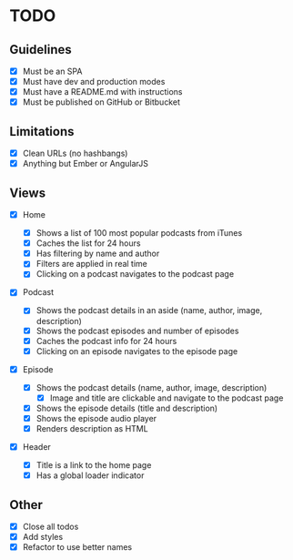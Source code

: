 # TODO

## Guidelines

- [x] Must be an SPA
- [x] Must have dev and production modes
- [x] Must have a README.md with instructions
- [x] Must be published on GitHub or Bitbucket

## Limitations

- [x] Clean URLs (no hashbangs)
- [x] Anything but Ember or AngularJS

## Views

- [x] Home

  - [x] Shows a list of 100 most popular podcasts from iTunes
  - [x] Caches the list for 24 hours
  - [x] Has filtering by name and author
  - [x] Filters are applied in real time
  - [x] Clicking on a podcast navigates to the podcast page

- [x] Podcast

  - [x] Shows the podcast details in an aside (name, author, image, description)
  - [x] Shows the podcast episodes and number of episodes
  - [x] Caches the podcast info for 24 hours
  - [x] Clicking on an episode navigates to the episode page

- [x] Episode

  - [x] Shows the podcast details (name, author, image, description)
    - [x] Image and title are clickable and navigate to the podcast page
  - [x] Shows the episode details (title and description)
  - [x] Shows the episode audio player
  - [x] Renders description as HTML

- [x] Header
  - [x] Title is a link to the home page
  - [x] Has a global loader indicator

## Other

- [x] Close all todos
- [x] Add styles
- [x] Refactor to use better names
